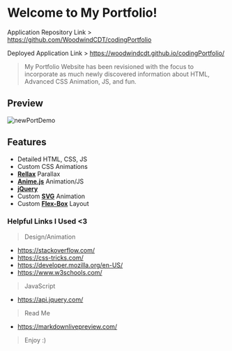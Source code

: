 # Welcome to My Portfolio!

Application Repository Link > https://github.com/WoodwindCDT/codingPortfolio

Deployed Application Link > https://woodwindcdt.github.io/codingPortfolio/


> My Portfolio Website has been revisioned with the focus to incorporate as much newly discovered information about HTML, Advanced CSS Animation, JS, and fun.

## Preview
![newPortDemo](https://user-images.githubusercontent.com/67067481/93732645-d7f4ce80-fb97-11ea-9e50-55fd5308bdeb.png)

## Features
- Detailed HTML, CSS, JS
- Custom CSS Animations
- [**Rellax**](https://github.com/dixonandmoe/rellax) Parallax
- [**Anime.js**](https://github.com/juliangarnier/anime/) Animation/JS
- [**jQuery**](https://jquery.com/)
- Custom [**SVG**](https://developer.mozilla.org/en-US/docs/Web/SVG) Animation
- Custom [**Flex-Box**](https://css-tricks.com/snippets/css/a-guide-to-flexbox/) Layout

### Helpful Links I Used <3
> Design/Animation
- https://stackoverflow.com/
- https://css-tricks.com/
- https://developer.mozilla.org/en-US/
- https://www.w3schools.com/

> JavaScript
- https://api.jquery.com/

> Read Me
- https://markdownlivepreview.com/

> Enjoy :)